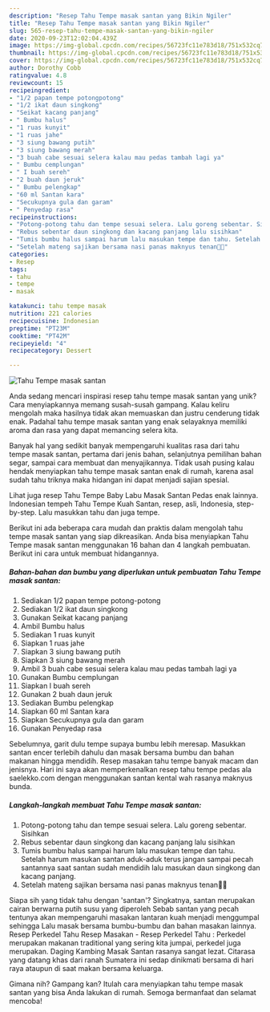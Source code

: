 ```yaml
---
description: "Resep Tahu Tempe masak santan yang Bikin Ngiler"
title: "Resep Tahu Tempe masak santan yang Bikin Ngiler"
slug: 565-resep-tahu-tempe-masak-santan-yang-bikin-ngiler
date: 2020-09-23T12:02:04.439Z
image: https://img-global.cpcdn.com/recipes/56723fc11e783d18/751x532cq70/tahu-tempe-masak-santan-foto-resep-utama.jpg
thumbnail: https://img-global.cpcdn.com/recipes/56723fc11e783d18/751x532cq70/tahu-tempe-masak-santan-foto-resep-utama.jpg
cover: https://img-global.cpcdn.com/recipes/56723fc11e783d18/751x532cq70/tahu-tempe-masak-santan-foto-resep-utama.jpg
author: Dorothy Cobb
ratingvalue: 4.8
reviewcount: 15
recipeingredient:
- "1/2 papan tempe potongpotong"
- "1/2 ikat daun singkong"
- "Seikat kacang panjang"
- " Bumbu halus"
- "1 ruas kunyit"
- "1 ruas jahe"
- "3 siung bawang putih"
- "3 siung bawang merah"
- "3 buah cabe sesuai selera kalau mau pedas tambah lagi ya"
- " Bumbu cemplungan"
- " I buah sereh"
- "2 buah daun jeruk"
- " Bumbu pelengkap"
- "60 ml Santan kara"
- "Secukupnya gula dan garam"
- " Penyedap rasa"
recipeinstructions:
- "Potong-potong tahu dan tempe sesuai selera. Lalu goreng sebentar. Sisihkan"
- "Rebus sebentar daun singkong dan kacang panjang lalu sisihkan"
- "Tumis bumbu halus sampai harum lalu masukan tempe dan tahu. Setelah harum masukan santan aduk-aduk terus jangan sampai pecah santannya saat santan sudah mendidih lalu masukan daun singkong dan kacang panjang."
- "Setelah mateng sajikan bersama nasi panas maknyus tenan🤤🤤"
categories:
- Resep
tags:
- tahu
- tempe
- masak

katakunci: tahu tempe masak 
nutrition: 221 calories
recipecuisine: Indonesian
preptime: "PT23M"
cooktime: "PT42M"
recipeyield: "4"
recipecategory: Dessert

---
```



![Tahu Tempe masak santan](https://img-global.cpcdn.com/recipes/56723fc11e783d18/751x532cq70/tahu-tempe-masak-santan-foto-resep-utama.jpg)

Anda sedang mencari inspirasi resep tahu tempe masak santan yang unik? Cara menyiapkannya memang susah-susah gampang. Kalau keliru mengolah maka hasilnya tidak akan memuaskan dan justru cenderung tidak enak. Padahal tahu tempe masak santan yang enak selayaknya memiliki aroma dan rasa yang dapat memancing selera kita.

Banyak hal yang sedikit banyak mempengaruhi kualitas rasa dari tahu tempe masak santan, pertama dari jenis bahan, selanjutnya pemilihan bahan segar, sampai cara membuat dan menyajikannya. Tidak usah pusing kalau hendak menyiapkan tahu tempe masak santan enak di rumah, karena asal sudah tahu triknya maka hidangan ini dapat menjadi sajian spesial.

Lihat juga resep Tahu Tempe Baby Labu Masak Santan Pedas enak lainnya. Indonesian tempeh Tahu Tempe Kuah Santan, resep, asli, Indonesia, step-by-step. Lalu masukkan tahu dan juga tempe.


Berikut ini ada beberapa cara mudah dan praktis dalam mengolah tahu tempe masak santan yang siap dikreasikan. Anda bisa menyiapkan Tahu Tempe masak santan menggunakan 16 bahan dan 4 langkah pembuatan. Berikut ini cara untuk membuat hidangannya.

<!--inarticleads1-->

##### Bahan-bahan dan bumbu yang diperlukan untuk pembuatan Tahu Tempe masak santan:

1. Sediakan 1/2 papan tempe potong-potong
1. Sediakan 1/2 ikat daun singkong
1. Gunakan Seikat kacang panjang
1. Ambil  Bumbu halus
1. Sediakan 1 ruas kunyit
1. Siapkan 1 ruas jahe
1. Siapkan 3 siung bawang putih
1. Siapkan 3 siung bawang merah
1. Ambil 3 buah cabe sesuai selera kalau mau pedas tambah lagi ya
1. Gunakan  Bumbu cemplungan
1. Siapkan  I buah sereh
1. Gunakan 2 buah daun jeruk
1. Sediakan  Bumbu pelengkap
1. Siapkan 60 ml Santan kara
1. Siapkan Secukupnya gula dan garam
1. Gunakan  Penyedap rasa


Sebelumnya, garit dulu tempe supaya bumbu lebih meresap. Masukkan santan encer terlebih dahulu dan masak bersama bumbu dan bahan makanan hingga mendidih. Resep masakan tahu tempe banyak macam dan jenisnya. Hari ini saya akan memperkenalkan resep tahu tempe pedas ala saelekko.com dengan menggunakan santan kental wah rasanya maknyus bunda. 

<!--inarticleads2-->

##### Langkah-langkah membuat Tahu Tempe masak santan:

1. Potong-potong tahu dan tempe sesuai selera. Lalu goreng sebentar. Sisihkan
1. Rebus sebentar daun singkong dan kacang panjang lalu sisihkan
1. Tumis bumbu halus sampai harum lalu masukan tempe dan tahu. Setelah harum masukan santan aduk-aduk terus jangan sampai pecah santannya saat santan sudah mendidih lalu masukan daun singkong dan kacang panjang.
1. Setelah mateng sajikan bersama nasi panas maknyus tenan🤤🤤


Siapa sih yang tidak tahu dengan &#39;santan&#39;? Singkatnya, santan merupakan cairan berwarna putih susu yang diperoleh Sebab santan yang pecah tentunya akan mempengaruhi masakan lantaran kuah menjadi menggumpal sehingga Lalu masak bersama bumbu-bumbu dan bahan masakan lainnya. Resep Perkedel Tahu Resep Masakan - Resep Perkedel Tahu : Perkedel merupakan makanan traditional yang sering kita jumpai, perkedel juga merupakan. Daging Kambing Masak Santan rasanya sangat lezat. Citarasa yang datang khas dari ranah Sumatera ini sedap dinikmati bersama di hari raya ataupun di saat makan bersama keluarga. 

Gimana nih? Gampang kan? Itulah cara menyiapkan tahu tempe masak santan yang bisa Anda lakukan di rumah. Semoga bermanfaat dan selamat mencoba!
